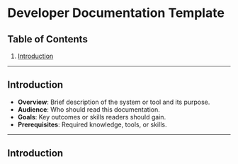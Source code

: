# Developer Documentation Template

## Table of Contents
1. [Introduction](#introduction)

---

## Introduction
- **Overview**: Brief description of the system or tool and its purpose.
- **Audience**: Who should read this documentation.
- **Goals**: Key outcomes or skills readers should gain.
- **Prerequisites**: Required knowledge, tools, or skills.

---

## Introduction

